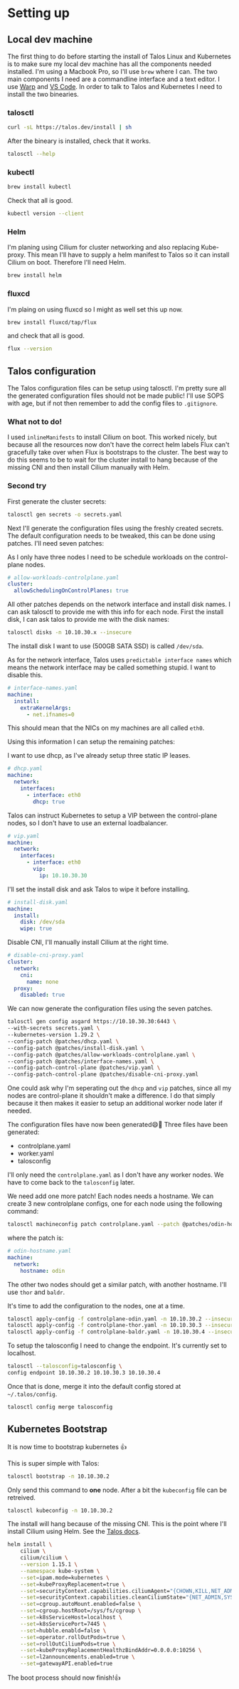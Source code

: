 # Setting up

## Local dev machine
The first thing to do before starting the install of Talos Linux and Kubernetes is to make sure my local dev machine has all the components needed installed. I'm using a Macbook Pro, so I'll use `brew` where I can.
The two main components I need are a commandline interface and a text editor. I use [Warp](https://www.warp.dev) and [VS Code](https://code.visualstudio.com). In order to talk to Talos and Kubernetes I need to install the two binearies.

### talosctl
```zsh
curl -sL https://talos.dev/install | sh
```

After the bineary is installed, check that it works.

```zsh
talosctl --help
```

### kubectl
```zsh
brew install kubectl
```

Check that all is good.

```zsh
kubectl version --client
```

### Helm

I'm planing using Cilium for cluster networking and also replacing Kube-proxy. This mean I'll have to supply a helm manifest to Talos so it can install Cilium on boot. Therefore I'll need Helm.

```zsh
brew install helm
```

### fluxcd
I'm plaing on using fluxcd so I might as well set this up now.

```zsh
brew install fluxcd/tap/flux
```

and check that all is good.

```zsh
flux --version
```

## Talos configuration
The Talos configuration files can be setup using talosctl. I'm pretty sure all the generated configuration files should not be made public! I'll use SOPS with age, but if not then remember to add the config files to `.gitignore`.

### What not to do!
I used `inlineManifests` to install Cilium on boot. This worked nicely, but because all the resources now don't have the correct helm labels Flux can't gracefully take over when Flux is bootstraps to the cluster.
The best way to do this seems to be to wait for the cluster install to hang because of the missing CNI and then install Cilium manually with Helm.

### Second try

First generate the cluster secrets:

```zsh
talosctl gen secrets -o secrets.yaml
```

Next I'll generate the configuration files using the freshly created secrets. The default configuration needs to be tweaked, this can be done using patches. I'll need seven patches:

As I only have three nodes I need to be schedule workloads on the control-plane nodes.
```yaml
# allow-workloads-controlplane.yaml
cluster:
  allowSchedulingOnControlPlanes: true
```

All other patches depends on the network interface and install disk names. I can ask talosctl to provide me with this info for each node. First the install disk, I can ask talos to provide me with the disk names:

```zsh
talosctl disks -n 10.10.30.x --insecure
```
The install disk I want to use (500GB SATA SSD) is called `/dev/sda`.

As for the network interface, Talos uses `predictable interface names` which means the network interface may be called something stupid. I want to disable this.

```yaml
# interface-names.yaml
machine:
  install:
    extraKernelArgs:
      - net.ifnames=0
```
This should mean that the NICs on my machines are all called `eth0`.

Using this information I can setup the remaining patches:

I want to use dhcp, as I've already setup three static IP leases.
```yaml
# dhcp.yaml
machine:
  network:
    interfaces:
      - interface: eth0
        dhcp: true
```

Talos can instruct Kubernetes to setup a VIP between the control-plane nodes, so I don't have to use an external loadbalancer.
```yaml
# vip.yaml
machine:
  network:
    interfaces:
      - interface: eth0
        vip:
          ip: 10.10.30.30
```

I'll set the install disk and ask Talos to wipe it before installing.

```yaml
# install-disk.yaml
machine:
  install:
    disk: /dev/sda
    wipe: true
```

Disable CNI, I'll manually install Cilium at the right time.

```yaml
# disable-cni-proxy.yaml
cluster:
  network:
    cni:
      name: none
  proxy:
    disabled: true
```

We can now generate the configuration files using the seven patches.

```zsh
talosctl gen config asgard https://10.10.30.30:6443 \
--with-secrets secrets.yaml \
--kubernetes-version 1.29.2 \
--config-patch @patches/dhcp.yaml \
--config-patch @patches/install-disk.yaml \
--config-patch @patches/allow-workloads-controlplane.yaml \
--config-patch @patches/interface-names.yaml \
--config-patch-control-plane @patches/vip.yaml \
--config-patch-control-plane @patches/disable-cni-proxy.yaml
```
One could ask why I'm seperating out the `dhcp` and `vip` patches, since all my nodes are control-plane it shouldn't make a difference. I do that simply because it then makes it easier to setup an additional worker node later if needed.

The configuration files have now been generated:smile::tada:
Three files have been generated:
- controlplane.yaml
- worker.yaml
- talosconfig

I'll only need the `controlplane.yaml` as I don't have any worker nodes. We have to come back to the `talosconfig` later.

We need add one more patch! Each nodes needs a hostname. We can create 3 new controlplane configs, one for each node using the following command:

```zsh
talosctl machineconfig patch controlplane.yaml --patch @patches/odin-hostname.yaml -o controlplane-odin.yaml
```

where the patch is:

```yaml
# odin-hostname.yaml
machine:
  network:
    hostname: odin
```

The other two nodes should get a similar patch, with another hostname. I'll use `thor` and `baldr`.

It's time to add the configuration to the nodes, one at a time.

```zsh
talosctl apply-config -f controlplane-odin.yaml -n 10.10.30.2 --insecure
talosctl apply-config -f controlplane-thor.yaml -n 10.10.30.3 --insecure
talosctl apply-config -f controlplane-baldr.yaml -n 10.10.30.4 --insecure
```
To setup the talosconfig I need to change the endpoint. It's currently set to localhost.

```zsh
talosctl --talosconfig=talosconfig \
config endpoint 10.10.30.2 10.10.30.3 10.10.30.4
```

Once that is done, merge it into the default config stored at `~/.talos/config`.

```zsh
talosctl config merge talosconfig
```

## Kubernetes Bootstrap
It is now time to bootstrap kubernetes :+1:

This is super simple with Talos:

```zsh
talosctl bootstrap -n 10.10.30.2
```
Only send this command to **one** node. After a bit the `kubeconfig` file can be retreived.

```zsh
talosctl kubeconfig -n 10.10.30.2
```

The install will hang because of the missing CNI. This is the point where I'll install Cilium using Helm. See the [Talos docs](https://www.talos.dev/v1.6/kubernetes-guides/network/deploying-cilium/#method-1-helm-install).

```zsh
helm install \
    cilium \
    cilium/cilium \
    --version 1.15.1 \
    --namespace kube-system \
    --set=ipam.mode=kubernetes \
    --set=kubeProxyReplacement=true \
    --set=securityContext.capabilities.ciliumAgent="{CHOWN,KILL,NET_ADMIN,NET_RAW,IPC_LOCK,SYS_ADMIN,SYS_RESOURCE,DAC_OVERRIDE,FOWNER,SETGID,SETUID}" \
    --set=securityContext.capabilities.cleanCiliumState="{NET_ADMIN,SYS_ADMIN,SYS_RESOURCE}" \
    --set=cgroup.autoMount.enabled=false \
    --set=cgroup.hostRoot=/sys/fs/cgroup \
    --set=k8sServiceHost=localhost \
    --set=k8sServicePort=7445 \
    --set=hubble.enabld=false \
    --set=operator.rollOutPods=true \
    --set=rollOutCiliumPods=true \
    --set=kubeProxyReplacementHealthzBindAddr=0.0.0.0:10256 \
    --set=l2announcements.enabled=true \
    --set=gatewayAPI.enabled=true
```

The boot process should now finish!:+1: